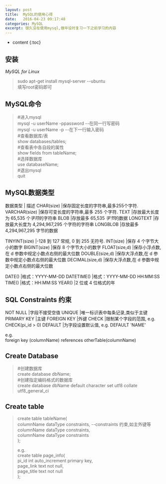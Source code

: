 ```yaml
---
layout: post
title:  MySQL的使用心得
date:   2016-04-23 09:17:48
categories: MySQL
excerpt: 很久没在使用mysql,做毕设时复习一下之前学习的内容
---
```


* content
{:toc}

## 安装

*MySQL for Linux*  
> sudo apt-get install mysql-server        --ubuntu  
> 填写root密码即可

## MySQL命令

>#进入mysql  
>mysql -u userName -ppassword        --在同一行写密码  
>mysql -u userName -p                --在下一行输入密码  
>#查看数据库/表  
>show databases/tables;  
>#查看表中各自段的属性  
>show fields from tableName;  
>#选择数据库  
>use databaseName;  
>#退出mysql  
>quit  

## MySQL数据类型

数据类型	|	描述
CHAR(size)	|保存固定长度的字符串,最多255个字符.
VARCHAR(size)	|保存可变长度的字符串,最多 255 个字符.
TEXT		|存放最大长度为 65,535 个*字符*的字符串
BLOB		|存放最多 65,535 *字节*的数据
LONGTEXT	|存放最大长度为 4,294,967,295 个字符的字符串
LONGBLOB	|存放最多 4,294,967,295 字节的数据

TINYINT(size)	|-128 到 127 常规, 0 到 255 无符号.
INT(size)	|保存 4 个字节大小的数字
BIGINT(size)	|保存 8 个字节大小的数字
FLOAT(size,d)	|保存小浮点数,在 d 参数中规定小数点右侧的最大位数
DOUBLE(size,d)	|保存大浮点数,在 d 参数中规定小数点右侧的最大位数
DECIMAL(size,d)	|保存大浮点数,在 d 参数中规定小数点右侧的最大位数

DATE()		|格式：YYYY-MM-DD
DATETIME()	|格式：YYYY-MM-DD HH:MM:SS
TIME()		|格式：HH:MM:SS
YEAR()		|2 位或 4 位格式的年

## SQL Constraints 约束

NOT NULL	|字段不接受空值
UNIQUE		|唯一标识表中每条记录,类似于主键
PRIMARY KEY	|主键
FOREIGN KEY	|外键
CHECK		|限制某个字段的范围, e.g. CHECK(pi_id > 0)
DEFAULT		|为字段设置默认值, e.g. DEFAULT 'NAME'

e.g.  
foreign key (columnName) references otherTable(columnName)

## Create Database

>#创建数据库  
>create database dbName;  
>#创建指定编码格式的数据库  
>create database dbName default character set utf8 collate utf8_general_ci

## Create table  

>create table tableName(  
>columnName dataType constraints,        --constraints 约束,如主外键等  
>columnName dataType constraints,  
>columnName dataType constraints  
>);
>
>e.g.  
>create table page_info(  
>pi_id int auto_increment primary key,  
>page_link text not null,  
>page_title text not null  
>);
